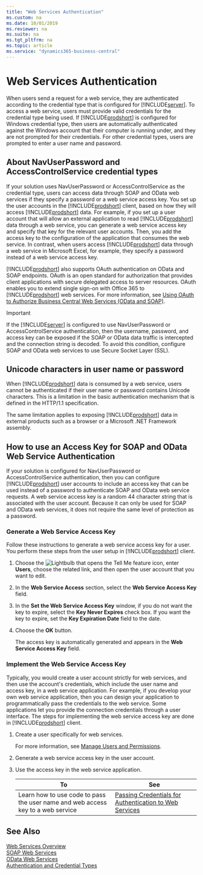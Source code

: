```yaml
---
title: "Web Services Authentication"
ms.custom: na
ms.date: 10/01/2019
ms.reviewer: na
ms.suite: na
ms.tgt_pltfrm: na
ms.topic: article
ms.service: "dynamics365-business-central"
---
```

# Web Services Authentication
When users send a request for a web service, they are authenticated according to the credential type that is configured for [!INCLUDE[server](../developer/includes/server.md)]. To access a web service, users must provide valid credentials for the credential type being used. If [!INCLUDE[prodshort](../developer/includes/prodshort.md)] is configured for Windows credential type, then users are automatically authenticated against the Windows account that their computer is running under, and they are not prompted for their credentials. For other credential types, users are prompted to enter a user name and password. 

## About NavUserPassword and AccessControlService credential types
  
If your solution uses NavUserPassword or AccessControlService as the credential type, users can access data through SOAP and OData web services if they specify a password or a web service access key. You set up the user accounts in the [!INCLUDE[prodshort](../developer/includes/prodshort.md)] client, based on how they will access [!INCLUDE[prodshort](../developer/includes/prodshort.md)] data. For example, if you set up a user account that will allow an external application to read [!INCLUDE[prodshort](../developer/includes/prodshort.md)] data through a web service, you can generate a web service access key and specify that key for the relevant user accounts. Then, you add the access key to the configuration of the application that consumes the web service. In contrast, when users access [!INCLUDE[prodshort](../developer/includes/prodshort.md)] data through a web service in Microsoft Excel, for example, they specify a password instead of a web service access key.  
  
[!INCLUDE[prodshort](../developer/includes/prodshort.md)] also supports OAuth authentication on OData and SOAP endpoints. OAuth is an open standard for authorization that provides client applications with secure delegated access to server resources. OAuth enables you to extend single sign-on with Office 365 to [!INCLUDE[prodshort](../developer/includes/prodshort.md)] web services. For more information, see [Using OAuth to Authorize Business Central Web Services \(OData and SOAP\)](authenticate-web-services-using-oauth.md).  
  
  
> [!IMPORTANT] 
>  If the [!INCLUDE[server](../developer/includes/server.md)] is configured to use NavUserPassword or AccessControlService authentication, then the username, password, and access key can be exposed if the SOAP or OData data traffic is intercepted and the connection string is decoded. To avoid this condition, configure SOAP and OData web services to use Secure Socket Layer \(SSL\). 
  
## Unicode characters in user name or password  
When [!INCLUDE[prodshort](../developer/includes/prodshort.md)] data is consumed by a web service, users cannot be authenticated if their user name or password contains Unicode characters. This is a limitation in the basic authentication mechanism that is defined in the HTTP/1.1 specification.  
  
The same limitation applies to exposing [!INCLUDE[prodshort](../developer/includes/prodshort.md)] data in external products such as a browser or a Microsoft .NET Framework assembly.

## How to use an Access Key for SOAP and OData Web Service Authentication

If your solution is configured for NavUserPassword or AccessControlService authentication, then you can configure [!INCLUDE[prodshort](../developer/includes/prodshort.md)] user accounts to include an access key that can be used instead of a password to authenticate SOAP and OData web service requests. A web service access key is a random 44 character string that is associated with the user account. Because it can only be used for SOAP and OData web services, it does not require the same level of protection as a password.  
  
### Generate a Web Service Access Key
  
Follow these instructions to generate a web service access key for a user. You perform these steps from the user setup in [!INCLUDE[prodshort](../developer/includes/prodshort.md)] client.

1.  Choose the ![Lightbulb that opens the Tell Me feature](../media/search_small.png "Tell me what you want to do") icon, enter **Users**, choose the related link, and then open the user account that you want to edit.   
  
3.  In the **Web Service Access** section, select the **Web Service Access Key** field.  
  
4.  In the **Set the Web Service Access Key** window, if you do not want the key to expire, select the **Key Never Expires** check box. If you want the key to expire, set the **Key Expiration Date** field to the date.  
  
5.  Choose the **OK** button.  
  
    The access key is automatically generated and appears in the **Web Service Access Key** field.  
  
### Implement the Web Service Access Key  
Typically, you would create a user account strictly for web services, and then use the account's credentials, which include the user name and access key, in a web service application. For example, if you develop your own web service application, then you can design your application to programmatically pass the credentials to the web service. Some applications let you provide the connection credentials through a user interface. The steps for implementing the web service access key are done in [!INCLUDE[prodshort](../developer/includes/prodshort.md)] client.  

  
1.  Create a user specifically for web services.  
  
    For more information, see [Manage Users and Permissions](https://docs.microsoft.com/dynamics365/business-central/ui-how-users-permissions).  
  
2.  Generate a web service access key in the user account.  
  
3.  Use the access key in the web service application.  
  
    |To|See|  
    |--------|---------|  
    |Learn how to use code to pass the user name and web access key to a web service|[Passing Credentials for Authentication to Web Services](https://go.microsoft.com/fwlink/?LinkID=259554)|    
  
## See Also   
 [Web Services Overview](web-services.md)   
 [SOAP Web Services](SOAP-Web-Services.md)   
 [OData Web Services](OData-Web-Services.md)   
 [Authentication and Credential Types](../administration/users-credential-types.md)